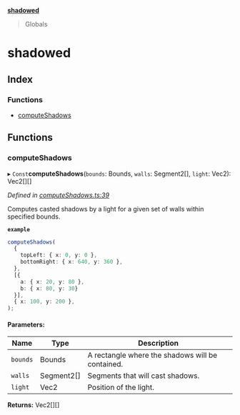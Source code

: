 **[shadowed](README.md)**

> Globals

# shadowed

## Index

### Functions

* [computeShadows](README.md#computeshadows)

## Functions

### computeShadows

▸ `Const`**computeShadows**(`bounds`: Bounds, `walls`: Segment2[], `light`: Vec2): Vec2[][]

*Defined in [computeShadows.ts:39](https://github.com/MD4/shadowed/blob/0cd15e8/src/computeShadows.ts#L39)*

Computes casted shadows by a light for a given set of walls within specified bounds.

**`example`** 
```ts
computeShadows(
  {
    topLeft: { x: 0, y: 0 },
    bottomRight: { x: 640, y: 360 },
  },
  [{
    a: { x: 20, y: 80 },
    b: { x: 80, y: 30}
  }],
  { x: 100, y: 200 },
);
```

#### Parameters:

Name | Type | Description |
------ | ------ | ------ |
`bounds` | Bounds | A rectangle where the shadows will be contained. |
`walls` | Segment2[] | Segments that will cast shadows. |
`light` | Vec2 | Position of the light.  |

**Returns:** Vec2[][]
